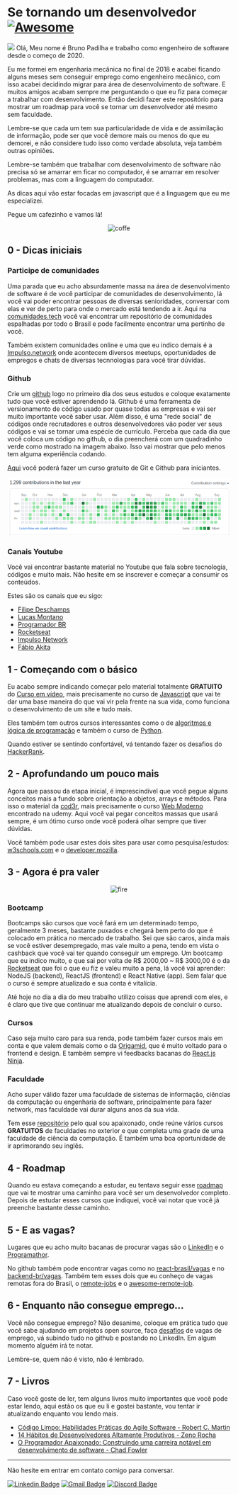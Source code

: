 # Se tornando um desenvolvedor [![Awesome](https://cdn.rawgit.com/sindresorhus/awesome/d7305f38d29fed78fa85652e3a63e154dd8e8829/media/badge.svg)](https://github.com/sindresorhus/awesome#readme)
[![](https://img.shields.io/twitter/follow/brpadilha.svg?style=social)](https://twitter.com/intent/follow?screen_name=brpadilha)
Olá, Meu nome é Bruno Padilha e trabalho como engenheiro de software desde o começo de 2020.

Eu me formei em engenharia mecânica no final de 2018 e acabei ficando alguns meses sem conseguir emprego como engenheiro mecânico, com isso
acabei decidindo migrar para área de desenvolvimento de software. E muitos amigos acabam sempre me perguntando o que eu
fiz para começar a trabalhar com desenvolvimento.
Então decidi fazer este repositório para mostrar um roadmap para você se tornar um desenvolvedor até mesmo sem faculdade.

Lembre-se que cada um tem sua particularidade de vida e de assimilação de informação, pode ser que você demore mais ou menos do que eu demorei, e não considere tudo isso como verdade absoluta, veja também outras opiniões.

Lembre-se também que trabalhar com desenvolvimento de software não precisa só se amarrar em ficar no computador, é se amarrar em resolver problemas, mas com a linguagem do computador.

As dicas aqui vão estar focadas em javascript que é a linguagem que eu me especializei.

Pegue um cafezinho e vamos lá!

<center>

![coffe](https://media2.giphy.com/avatars/good-morning/mBgOAyM6ww8i.gif)

</center>

## 0 - Dicas iniciais

### Participe de comunidades

Uma parada que eu acho absurdamente massa na área de desenvolvimento de software
é de você participar de comunidades de desenvolvimento, lá você
vai poder encontrar pessoas de diversas senioridades, conversar com elas e ver de perto para onde o mercado está tendendo a ir.
Aqui na [comunidades.tech](https://comunidades.tech/) você vai encontrar um repositório de comunidades espalhadas por todo o Brasil e pode facilmente encontrar uma pertinho de você.

Também existem comunidades online e uma que eu indico demais é a [Impulso.network](https://impulser.me/Uexw0m) onde acontecem diversos meetups,
oportunidades de empregos e chats de diversas tecnnologias para você tirar dúvidas.

### Github

Crie um [github](https://github.com) logo no primeiro dia dos seus estudos e coloque exatamente tudo que você estiver aprendendo lá. Github é uma ferramenta de versionamento de código usado por quase todas as empresas e vai ser muito importante você saber usar.
Além disso, é uma "rede social" de códigos onde recrutadores e outros desenvolvedores vão poder ver seus códigos e vai se tornar uma espécie de currículo. Perceba que cada dia que você coloca um código no github,
o dia preencherá com um quadradinho verde como mostrado na imagem abaixo. Isso vai mostrar que pelo menos tem alguma experiência codando.

[Aqui](https://www.udemy.com/course/git-e-github-para-iniciantes/) você poderá fazer um curso gratuito de Git e Github para iniciantes.

![github-contribuitions](assets/github-contributions.png)

### Canais Youtube

Você vai encontrar bastante material no Youtube que fala sobre tecnologia, códigos e muito mais. Não hesite em se inscrever e começar a consumir os conteúdos.

Estes são os canais que eu sigo:

- [Filipe Deschamps](https://www.youtube.com/channel/UCU5JicSrEM5A63jkJ2QvGYw)
- [Lucas Montano](https://www.youtube.com/channel/UCyHOBY6IDZF9zOKJPou2Rgg)
- [Programador BR](https://www.youtube.com/channel/UCrdgeUeCll2QKmqmihIgKBQ)
- [Rocketseat](https://www.youtube.com/channel/UCSfwM5u0Kce6Cce8_S72olg)
- [Impulso Network](https://www.youtube.com/channel/UChfPxID6Mi1GL3-o4ede6Ew)
- [Fábio Akita](https://www.youtube.com/user/AkitaOnRails)

## 1 - Começando com o básico

Eu acabo sempre indicando começar pelo material totalmente **GRATUITO** do [Curso em vídeo](https://www.youtube.com/user/cursosemvideo), mais precisamente no curso de [Javascript](https://www.youtube.com/playlist?list=PLHz_AreHm4dlsK3Nr9GVvXCbpQyHQl1o1) que vai te dar uma base
maneira do que vai vir pela frente na sua vida, como funciona o desenvolvimento de um site e tudo mais.

Eles também tem outros cursos interessantes como o de [algoritmos e lógica de programação](https://www.youtube.com/watch?v=8mei6uVttho&list=PLtcmVcOuK65yUfMiVHiNCmKaAk3n333d9&ab_channel=CursoemV%C3%ADdeo) e também o curso de
[Python](https://www.youtube.com/watch?v=S9uPNppGsGo&list=PLvE-ZAFRgX8hnECDn1v9HNTI71veL3oW0).

Quando estiver se sentindo confortável, vá tentando fazer os desafios do [HackerRank](https://www.hackerrank.com/dashboard).

## 2 - Aprofundando um pouco mais

Agora que passou da etapa inicial, é imprescindível que você pegue alguns conceitos
mais a fundo sobre orientação a objetos, arrays e métodos. Para isso o material da [cod3r](https://www.cod3r.com.br/), mais precisamente o curso [Web Moderno](https://www.udemy.com/course/curso-web/) encontrado
na udemy. Aqui você vai pegar conceitos massas que usará sempre, é um ótimo
curso onde você poderá olhar sempre que tiver dúvidas.

Você também pode usar estes dois sites para usar como pesquisa/estudos: [w3schools.com](https://www.w3schools.com/) e o [developer.mozilla](https://developer.mozilla.org/pt-BR/docs/Web).

## 3 - Agora é pra valer

<center>

![fire](https://media1.giphy.com/media/13HgwGsXF0aiGY/giphy.gif)

</center>

### Bootcamp

Bootcamps são cursos que você fará em um determinado tempo, geralmente 3 meses, bastante puxados e chegará bem perto do que é colocado em prática no mercado de trabalho.
Sei que são caros, ainda mais se você estiver desempregado, mas vale muito a pena, tendo em vista o cashback que você vai ter quando conseguir um emprego.
Um bootcamp que eu indico muito, e que sai por volta de R$ 2000,00 ~ R$ 3000,00 é o da [Rocketseat](https://rocketseat.com.br/) que foi o que eu fiz e valeu muito a pena, lá você vai aprender: NodeJS (backend), ReactJS (frontend) e React Native (app).
Sem falar que o curso é sempre atualizado e sua conta é vitalícia.

Até hoje no dia a dia do meu trabalho utilizo coisas que aprendi com eles, e é claro que tive que continuar me atualizando depois de concluir o curso.

### Cursos

Caso seja muito caro para sua renda, pode também fazer cursos mais em conta e que valem demais como o da [Origamid](https://www.origamid.com/), que é muito voltado para o frontend e design.
E também sempre vi feedbacks bacanas do [React.js Ninja](https://www.udemy.com/course/curso-reactjs-ninja/?src=sac&kw=react).

### Faculdade

Acho super válido fazer uma faculdade de sistemas de informação, ciências da computação ou engenharia de software,
principalmente para fazer network, mas faculdade vai durar alguns anos da sua vida.

Tem esse [repositório](https://github.com/ossu/computer-science) pelo qual sou apaixonado, onde reúne vários cursos **GRATUITOS** de faculdades no exterior e que completa uma
grade de uma faculdade de
ciência da computação. É também uma boa oportunidade de ir aprimorando seu inglês.

## 4 - Roadmap

Quando eu estava começando a estudar, eu tentava seguir esse [roadmap](https://github.com/kamranahmedse/developer-roadmap) que vai te mostrar uma
caminho para você ser um desenvolvedor completo.
Depois de estudar esses cursos que indiquei, você vai notar que você já preenche bastante desse caminho.

## 5 - E as vagas?

Lugares que eu acho muito bacanas de procurar vagas são o [LinkedIn](https://www.linkedin.com/) e o [Programathor](https://programathor.com.br/jobs).

No github também pode encontrar vagas como no [react-brasil/vagas](https://github.com/react-brasil/vagas) e no [backend-br/vagas](https://github.com/backend-br/vagas/issues).
Também tem esses dois que eu conheço de vagas remotas fora do Brasil, o [remote-jobs](https://github.com/remoteintech/remote-jobs) e o [awesome-remote-job](https://github.com/lukasz-madon/awesome-remote-job).

## 6 - Enquanto não consegue emprego...

Você não consegue emprego? Não desanime, coloque em prática tudo que você sabe ajudando em projetos open source, faça [desafios](https://github.com/felipefialho/frontend-challenges) de vagas de emprego, vá subindo tudo no github
e postando no LinkedIn. Em algum momento alguém irá te notar.

Lembre-se, quem não é visto, não é lembrado.

## 7 - Livros

Caso você goste de ler, tem alguns livros muito importantes que você pode estar lendo, aqui estão os que eu li e gostei bastante, vou tentar ir atualizando enquanto vou lendo mais.

- [Código Limpo: Habilidades Práticas do Agile Software - Robert C. Martin](https://www.amazon.com.br/C%C3%B3digo-Limpo-Robert-C-Martin-ebook/dp/B085Q2K632/ref=sr_1_2?adgrpid=80165353086&dchild=1&gclid=EAIaIQobChMI8OKZ98X16wIVVYCRCh0J_w77EAAYASAAEgLpsvD_BwE&hvadid=426015457136&hvdev=c&hvlocphy=1001648&hvnetw=g&hvqmt=e&hvrand=2382991453628909219&hvtargid=kwd-468856013035&hydadcr=5622_11235117&keywords=c%C3%B3digo+limpo&qid=1600529751&sr=8-2&tag=hydrbrgk-20)
- [14 Hábitos de Desenvolvedores Altamente Produtivos - Zeno Rocha](https://www.amazon.com.br/14-H%C3%A1bitos-Desenvolvedores-Altamente-Produtivos-ebook/dp/B08BF7PZZX/ref=sr_1_1?__mk_pt_BR=%C3%85M%C3%85%C5%BD%C3%95%C3%91&dchild=1&keywords=14+dicas+desenvolvedor&qid=1600529797&sr=8-1)
- [O Programador Apaixonado: Construindo uma carreira notável em desenvolvimento de software - Chad Fowler](https://www.amazon.com.br/Programador-Apaixonado-Construindo-carreira-desenvolvimento-ebook/dp/B00VAAM7LE/ref=sr_1_6?__mk_pt_BR=%C3%85M%C3%85%C5%BD%C3%95%C3%91&dchild=1&keywords=Desenvolvedor+apaixonado&qid=1600529856&sr=8-6)

---

Não hesite em entrar em contato comigo para conversar.

[![Linkedin Badge](https://img.shields.io/badge/-BrunoPadilha-blue?style=flat-square&logo=Linkedin&logoColor=white&link=https://www.linkedin.com/in/brpadilha/)](https://www.linkedin.com/in/brpadilha/)
[![Gmail Badge](https://img.shields.io/badge/-brpadilha.dev@gmail.com-c14438?style=flat-square&logo=Gmail&logoColor=white&link=mailto:brpadilha.dev@gmail.com)](mailto:brpadilha.dev@gmail.com)
[![Discord Badge](https://img.shields.io/badge/-brpadilha%234062-7289DA?style=flat-square&logo=discord&logoColor=white&link=https://discord.com/)](https://discord.com/)
